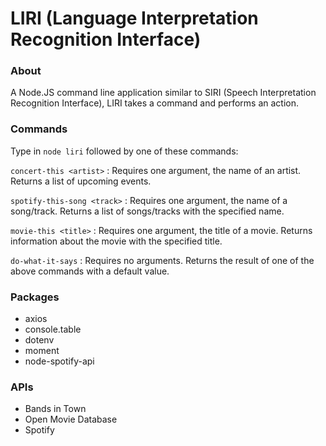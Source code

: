 # LIRI (Language Interpretation Recognition Interface)

### About
A Node.JS command line application similar to SIRI (Speech Interpretation Recognition Interface), LIRI takes a command and performs an action.

### Commands
Type in `node liri` followed by one of these commands:

  `concert-this <artist>`
  : Requires one argument, the name of an artist. Returns a list of upcoming events.
  
  `spotify-this-song <track>`
  : Requires one argument, the name of a song/track. Returns a list of songs/tracks with the specified name.
  
  `movie-this <title>`
  : Requires one argument, the title of a movie. Returns information about the movie with the specified title.
  
  `do-what-it-says`
  : Requires no arguments. Returns the result of one of the above commands with a default value.
  
### Packages
* axios
* console.table
* dotenv
* moment
* node-spotify-api

### APIs
* Bands in Town
* Open Movie Database
* Spotify
